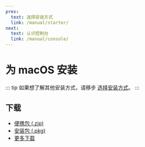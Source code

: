 ```yaml
---
prev:
  text: 选择安装方式
  link: /manual/starter/
next:
  text: 认识控制台
  link: /manual/console/
---
```


# 为 macOS 安装

::: tip
如果想了解其他安装方式，请移步 [选择安装方式](./index.md)。
:::

## 下载

- [便携包 (.zip)](https://ghproxy.com/https://github.com/koishijs/koishi-desktop/releases/download/v0.8.1/koishi-desktop-osx-x64-v0.8.1.zip)
- [安装包 (.pkg)](https://ghproxy.com/https://github.com/koishijs/koishi-desktop/releases/download/v0.8.1/koishi-desktop-osx-x64-v0.8.1.pkg)
- [更多下载](https://github.com/koishijs/koishi-desktop/releases)
